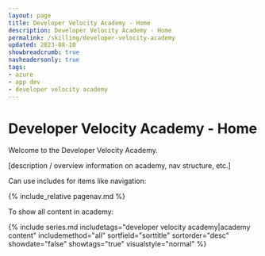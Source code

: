 ```yaml
---
layout: page
title: Developer Velocity Academy - Home
description: Developer Velocity Academy - Home
permalink: /skilling/developer-velocity-academy
updated: 2023-08-10
showbreadcrumb: true
navheadersonly: true
tags:
- azure
- app dev
- developer velocity academy
---
```


# Developer Velocity Academy - Home

Welcome to the Developer Velocity Academy.

[description / overview information on academy, nav structure, etc.]

Can use includes for items like navigation:

{% include_relative pagenav.md %}

To show all content in academy:

{% include series.md 
    includetags="developer velocity academy|academy content" 
    includemethod="all" 
    sortfield="sorttitle" sortorder="desc" showdate="false" 
    showtags="true" visualstyle="normal" 
%}
